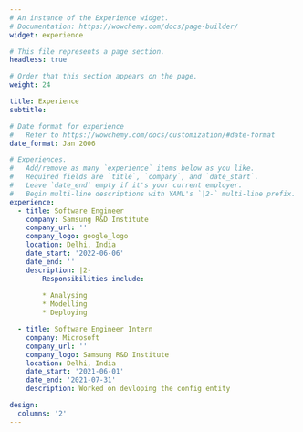 ```yaml
---
# An instance of the Experience widget.
# Documentation: https://wowchemy.com/docs/page-builder/
widget: experience

# This file represents a page section.
headless: true

# Order that this section appears on the page.
weight: 24

title: Experience
subtitle:

# Date format for experience
#   Refer to https://wowchemy.com/docs/customization/#date-format
date_format: Jan 2006

# Experiences.
#   Add/remove as many `experience` items below as you like.
#   Required fields are `title`, `company`, and `date_start`.
#   Leave `date_end` empty if it's your current employer.
#   Begin multi-line descriptions with YAML's `|2-` multi-line prefix.
experience:
  - title: Software Engineer
    company: Samsung R&D Institute 
    company_url: ''
    company_logo: google_logo
    location: Delhi, India
    date_start: '2022-06-06'
    date_end: ''
    description: |2-
        Responsibilities include:
        
        * Analysing
        * Modelling
        * Deploying

  - title: Software Engineer Intern
    company: Microsoft
    company_url: ''
    company_logo: Samsung R&D Institute 
    location: Delhi, India
    date_start: '2021-06-01'
    date_end: '2021-07-31'
    description: Worked on devloping the config entity

design:
  columns: '2'
---
```

